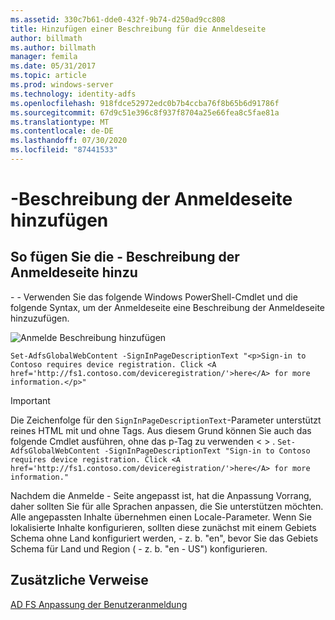 ```yaml
---
ms.assetid: 330c7b61-dde0-432f-9b74-d250ad9cc808
title: Hinzufügen einer Beschreibung für die Anmeldeseite
author: billmath
ms.author: billmath
manager: femila
ms.date: 05/31/2017
ms.topic: article
ms.prod: windows-server
ms.technology: identity-adfs
ms.openlocfilehash: 918fdce52972edc0b7b4ccba76f8b65b6d91786f
ms.sourcegitcommit: 67d9c51e396c8f937f8704a25e66fea8c5fae81a
ms.translationtype: MT
ms.contentlocale: de-DE
ms.lasthandoff: 07/30/2020
ms.locfileid: "87441533"
---
```

# <a name="add-sign-in-page-description"></a>\-Beschreibung der Anmeldeseite hinzufügen


## <a name="to-add-sign-in-page-description"></a>So fügen Sie die \- Beschreibung der Anmeldeseite hinzu  
\- \- Verwenden Sie das folgende Windows PowerShell-Cmdlet und die folgende Syntax, um der Anmeldeseite eine Beschreibung der Anmeldeseite hinzuzufügen.  

![Anmelde Beschreibung hinzufügen](media/AD-FS-user-sign-in-customization/ADFS_Blue_Custom2.png)

    Set-AdfsGlobalWebContent -SignInPageDescriptionText "<p>Sign-in to Contoso requires device registration. Click <A href='http://fs1.contoso.com/deviceregistration/'>here</A> for more information.</p>" 
 
  
> [!IMPORTANT]  
> Die Zeichenfolge für den `SignInPageDescriptionText`-Parameter unterstützt reines HTML mit und ohne Tags. Aus diesem Grund können Sie auch das folgende Cmdlet ausführen, ohne das p-Tag zu verwenden &lt; &gt; .  `Set-AdfsGlobalWebContent -SignInPageDescriptionText "Sign-in to Contoso requires device registration. Click <A href='http://fs1.contoso.com/deviceregistration/'>here</A> for more information." ` 

Nachdem die Anmelde \- Seite angepasst ist, hat die Anpassung Vorrang, daher sollten Sie für alle Sprachen anpassen, die Sie unterstützen möchten. Alle angepassten Inhalte übernehmen einen Locale-Parameter. Wenn Sie lokalisierte Inhalte konfigurieren, sollten diese zunächst mit einem Gebiets Schema ohne Land konfiguriert werden, \- z. b. "en", bevor Sie das Gebiets Schema für Land und Region ( \- z. b. "en \- US") konfigurieren.  

## <a name="additional-references"></a>Zusätzliche Verweise 
[AD FS Anpassung der Benutzeranmeldung](AD-FS-user-sign-in-customization.md)  
